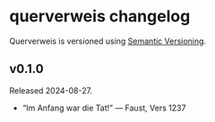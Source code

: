 # querverweis changelog

Querverweis is versioned using [Semantic Versioning][].

[Semantic Versioning]: https://semver.org/

## v0.1.0

Released 2024-08-27.

- “Im Anfang war die Tat!” — Faust, Vers 1237
